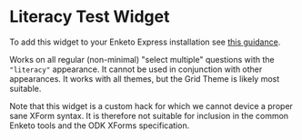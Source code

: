Literacy Test Widget
==========

To add this widget to your Enketo Express installation see [this guidance](https://github.com/kobotoolbox/enketo-express/blob/master/doc/custom-widgets.md).

Works on all regular (non-minimal) "select multiple" questions with the `"literacy"` appearance. It cannot be used in conjunction with other appearances. It works with all themes, but the Grid Theme is likely most suitable.

Note that this widget is a custom hack for which we cannot device a proper sane XForm syntax. It is therefore not suitable for inclusion in the common Enketo tools and the ODK XForms specification.
